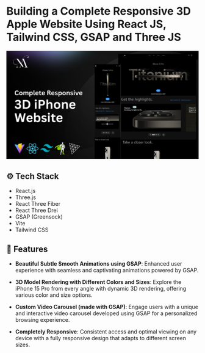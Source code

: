 # Building a Complete Responsive 3D Apple Website Using React JS, Tailwind CSS, GSAP and Three JS

![3D iPhone](public/3D-iphone.png)

## <a name="tech-stack">⚙️ Tech Stack</a>

- React.js
- Three.js
- React Three Fiber
- React Three Drei
- GSAP (Greensock)
- Vite
- Tailwind CSS

## <a name="features">🔋 Features</a>

- **Beautiful Subtle Smooth Animations using GSAP**: Enhanced user experience with seamless and captivating animations powered by GSAP.

- **3D Model Rendering with Different Colors and Sizes**: Explore the iPhone 15 Pro from every angle with dynamic 3D rendering, offering various color and size options.

- **Custom Video Carousel (made with GSAP)**: Engage users with a unique and interactive video carousel developed using GSAP for a personalized browsing experience.

- **Completely Responsive**: Consistent access and optimal viewing on any device with a fully responsive design that adapts to different screen sizes.
